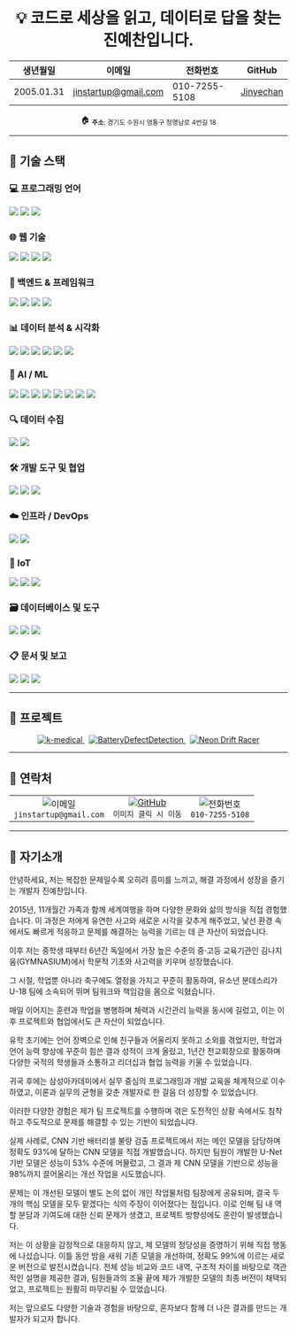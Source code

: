 # <div align="center">💡 코드로 세상을 읽고, 데이터로 답을 찾는 <strong>진예찬</strong>입니다.</div>

<div align="center">

| 생년월일 | 이메일 | 전화번호 | GitHub |
|----------|--------|----------|--------|
| 2005.01.31 | jinstartup@gmail.com | 010-7255-5108 | [Jinyechan](https://github.com/Jinyechan) |

🏠 <sub><strong>주소</strong>: 경기도 수원시 영통구 청명남로 4번길 18</sub>

</div>

---

## 🌿 기술 스택

### 💻 프로그래밍 언어
<p>
  <img src="https://img.shields.io/badge/Python-3776AB?style=flat&logo=python&logoColor=white"/>
  <img src="https://img.shields.io/badge/C-A8B9CC?style=flat&logo=C&logoColor=black"/>
  <img src="https://img.shields.io/badge/JavaScript-F7DF1E?style=flat&logo=JavaScript&logoColor=black"/>
</p>

### 🌐 웹 기술
<p>
  <img src="https://img.shields.io/badge/HTML5-E34F26?style=flat&logo=html5&logoColor=white"/>
  <img src="https://img.shields.io/badge/CSS3-1572B6?style=flat&logo=css3&logoColor=white"/>
  <img src="https://img.shields.io/badge/jQuery-0769AD?style=flat&logo=jquery&logoColor=white"/>
  <img src="https://img.shields.io/badge/Bootstrap-7952B3?style=flat&logo=bootstrap&logoColor=white"/>
</p>

### 🧩 백엔드 & 프레임워크
<p>
  <img src="https://img.shields.io/badge/Flask-000000?style=flat&logo=flask&logoColor=white"/>
  <img src="https://img.shields.io/badge/Gunicorn-2C5234?style=flat"/>
  <img src="https://img.shields.io/badge/JSP-007396?style=flat"/>
  <img src="https://img.shields.io/badge/MIT_App_Inventor-FF6F00?style=flat"/>
</p>

### 📊 데이터 분석 & 시각화
<p>
  <img src="https://img.shields.io/badge/Pandas-150458?style=flat&logo=pandas"/>
  <img src="https://img.shields.io/badge/NumPy-013243?style=flat&logo=numpy"/>
  <img src="https://img.shields.io/badge/Matplotlib-11557C?style=flat"/>
  <img src="https://img.shields.io/badge/Seaborn-4B8BBE?style=flat"/>
  <img src="https://img.shields.io/badge/R-276DC3?style=flat&logo=R&logoColor=white"/>
  <img src="https://img.shields.io/badge/RStudio-75AADB?style=flat"/>
</p>

### 🤖 AI / ML
<p>
  <img src="https://img.shields.io/badge/scikit--learn-F7931E?style=flat&logo=scikit-learn&logoColor=white"/>
  <img src="https://img.shields.io/badge/Keras-D00000?style=flat&logo=keras&logoColor=white"/>
  <img src="https://img.shields.io/badge/CNN-212121?style=flat"/>
  <img src="https://img.shields.io/badge/FNN-424242?style=flat"/>
  <img src="https://img.shields.io/badge/U--Net-4A90E2?style=flat"/>
  <img src="https://img.shields.io/badge/YOLO-000000?style=flat"/>
  <img src="https://img.shields.io/badge/OpenCV-5C3EE8?style=flat&logo=OpenCV&logoColor=white"/>
  <img src="https://img.shields.io/badge/Ollama_sLLM-9C27B0?style=flat"/>
</p>

### 🔍 데이터 수집
<p>
  <img src="https://img.shields.io/badge/Selenium-43B02A?style=flat&logo=selenium&logoColor=white"/>
  <img src="https://img.shields.io/badge/BeautifulSoup-4B8BBE?style=flat"/>
</p>

### 🛠️ 개발 도구 및 협업
<p>
  <img src="https://img.shields.io/badge/Git-F05032?style=flat&logo=git&logoColor=white"/>
  <img src="https://img.shields.io/badge/Docker-2496ED?style=flat&logo=docker&logoColor=white"/>
  <img src="https://img.shields.io/badge/CI%2FCD-0A0A0A?style=flat"/>
</p>

### ☁️ 인프라 / DevOps
<p>
  <img src="https://img.shields.io/badge/AWS-232F3E?style=flat&logo=amazonaws&logoColor=white"/>
  <img src="https://img.shields.io/badge/Linux-FCC624?style=flat&logo=linux&logoColor=black"/>
</p>

### 🔌 IoT
<p>
  <img src="https://img.shields.io/badge/Arduino-00979D?style=flat&logo=arduino&logoColor=white"/>
  <img src="https://img.shields.io/badge/Raspberry_Pi-A22846?style=flat&logo=raspberrypi&logoColor=white"/>
  <img src="https://img.shields.io/badge/ESP32--CAM-616161?style=flat"/>
</p>

### 🗃️ 데이터베이스 및 도구
<p>
  <img src="https://img.shields.io/badge/MySQL-4479A1?style=flat&logo=mysql&logoColor=white"/>
  <img src="https://img.shields.io/badge/Oracle_SQL-F80000?style=flat&logo=oracle&logoColor=white"/>
  <img src="https://img.shields.io/badge/DBeaver-372923?style=flat"/>
</p>

### 📋 문서 및 보고
<p>
  <img src="https://img.shields.io/badge/Excel-217346?style=flat&logo=microsoft-excel&logoColor=white"/>
  <img src="https://img.shields.io/badge/PowerPoint-B7472A?style=flat&logo=microsoft-powerpoint&logoColor=white"/>
  <img src="https://img.shields.io/badge/Word-2B579A?style=flat&logo=microsoft-word&logoColor=white"/>
</p>

---

## 🎋 프로젝트

<div align="center">
  <a href="https://github.com/Jinyechan/k-medical">
    <img src="https://img.shields.io/badge/k--medical-2E8B57?style=for-the-badge&logo=github&logoColor=white" alt="k-medical"/>
  </a>
  &nbsp;
  <a href="https://github.com/Jinyechan/BatteryDefectDetection/tree/main">
    <img src="https://img.shields.io/badge/Battery_Defect_Detection-2E8B57?style=for-the-badge&logo=github&logoColor=white" alt="BatteryDefectDetection"/>
  </a>
  &nbsp;
  <a href="https://github.com/Jinyechan/racing_game">
    <img src="https://img.shields.io/badge/Neon_Drift_Racer-2E8B57?style=for-the-badge&logo=github&logoColor=white" alt="Neon Drift Racer"/>
  </a>
</div>


---

## 🌱 연락처

<div align="center">
  <table>
    <tr>
      <td align="center">
        <img src="https://img.shields.io/badge/Gmail-D14836?style=for-the-badge&logo=gmail&logoColor=white" alt="이메일"/>
        <br>
        <code>jinstartup@gmail.com</code>
      </td>
      <td align="center">
        <a href="https://github.com/Jinyechan">
          <img src="https://img.shields.io/badge/GitHub-181717?style=for-the-badge&logo=github&logoColor=white" alt="GitHub"/>
        </a>
        <br>
        <code>이미지 클릭 시 이동</code>
      </td>
      <td align="center">
        <img src="https://img.shields.io/badge/Phone-25B24B?style=for-the-badge&logo=phone&logoColor=white" alt="전화번호"/>
        <br>
        <code>010-7255-5108</code>
      </td>
    </tr>
  </table>
</div>

---

## 👤 자기소개

안녕하세요, 저는 복잡한 문제일수록 오히려 흥미를 느끼고, 해결 과정에서 성장을 즐기는 개발자 진예찬입니다.

2015년, 11개월간 가족과 함께 세계여행을 하며 다양한 문화와 삶의 방식을 직접 경험했습니다. 이 과정은 저에게 유연한 사고와 새로운 시각을 갖추게 해주었고, 낯선 환경 속에서도 빠르게 적응하고 문제를 해결하는 능력을 기르는 데 큰 자산이 되었습니다.

이후 저는 중학생 때부터 6년간 독일에서 가장 높은 수준의 중·고등 교육기관인 김나지움(GYMNASIUM)에서 학문적 기초와 사고력을 키우며 성장했습니다.

그 시절, 학업뿐 아니라 축구에도 열정을 가지고 꾸준히 활동하여, 유소년 분데스리가 U-18 팀에 소속되어 뛰며 팀워크와 책임감을 몸으로 익혔습니다.

매일 이어지는 훈련과 학업을 병행하며 체력과 시간관리 능력을 동시에 길렀고, 이는 이후 프로젝트와 협업에서도 큰 자산이 되었습니다.

유학 초기에는 언어 장벽으로 인해 친구들과 어울리지 못하고 소외를 겪었지만, 학업과 언어 능력 향상에 꾸준히 힘쓴 결과 성적이 크게 올랐고, 1년간 전교회장으로 활동하며 다양한 국적의 학생들과 소통하고 리더십과 협업 능력을 키울 수 있었습니다.

귀국 후에는 삼성아카데미에서 실무 중심의 프로그래밍과 개발 교육을 체계적으로 이수하였고, 이론과 실무의 균형을 갖춘 개발자로 한 걸음 더 성장할 수 있었습니다.

이러한 다양한 경험은 제가 팀 프로젝트를 수행하며 겪은 도전적인 상황 속에서도 침착하고 주도적으로 문제를 해결할 수 있는 기반이 되었습니다.

실제 사례로, CNN 기반 배터리셀 불량 검출 프로젝트에서 저는 메인 모델을 담당하며 정확도 93%에 달하는 CNN 모델을 직접 개발했습니다. 하지만 팀원이 개발한 U-Net 기반 모델은 성능이 53% 수준에 머물렀고, 그 결과 제 CNN 모델을 기반으로 성능을 98%까지 끌어올리는 개선 작업을 시도했습니다.

문제는 이 개선된 모델이 별도 논의 없이 개인 작업물처럼 팀장에게 공유되며, 결국 두 개의 핵심 모델을 모두 맡겠다는 식의 주장이 이어졌다는 점입니다. 이로 인해 팀 내 역할 분담과 기여도에 대한 신뢰 문제가 생겼고, 프로젝트 방향성에도 혼란이 발생했습니다.

저는 이 상황을 감정적으로 대응하지 않고, 제 모델의 정당성을 증명하기 위해 직접 행동에 나섰습니다. 이틀 동안 밤을 새워 기존 모델을 개선하여, 정확도 99%에 이르는 새로운 버전으로 발전시켰습니다. 전체 성능 비교와 코드 내역, 구조적 차이를 바탕으로 객관적인 설명을 제공한 결과, 팀원들과의 조율 끝에 제가 개발한 모델의 최종 버전이 채택되었고, 프로젝트는 원활히 마무리될 수 있었습니다.

저는 앞으로도 다양한 기술과 경험을 바탕으로, 혼자보다 함께 더 나은 결과를 만드는 개발자가 되고자 합니다.
